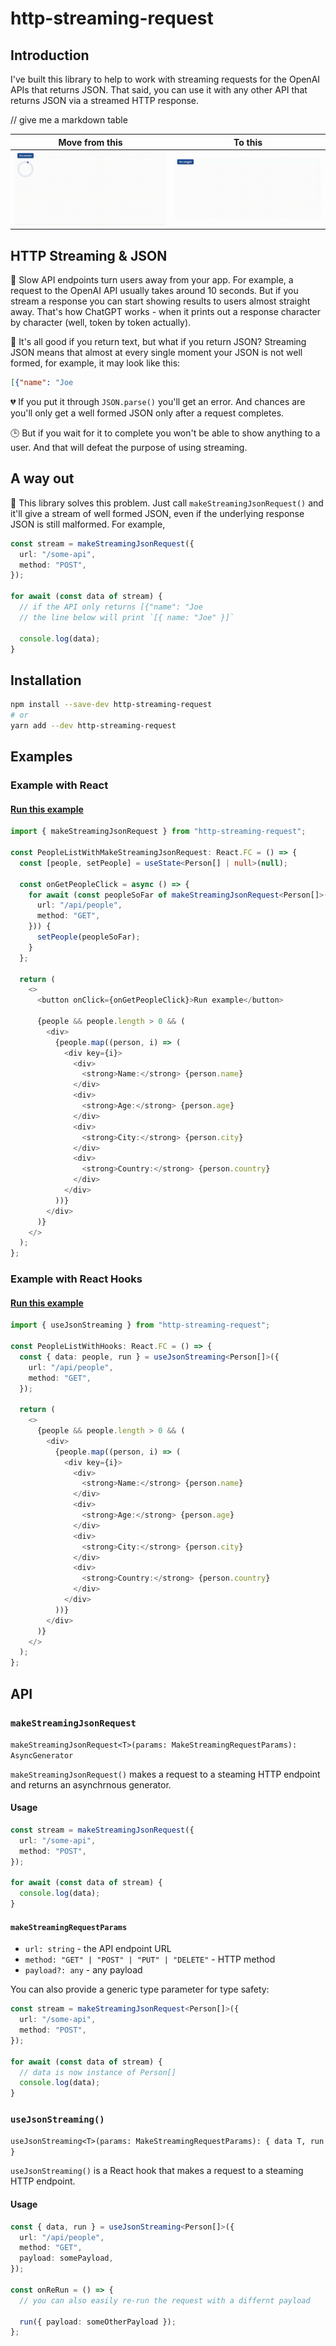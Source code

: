 # http-streaming-request

## Introduction

I've built this library to help to work with streaming requests for the OpenAI APIs that returns JSON. That said, you can use it with any other API that returns JSON via a streamed HTTP response.

// give me a markdown table

| Move from this                         | To this                          |
| -------------------------------------- | -------------------------------- |
| ![no streaming](docs/no-streaming.gif) | ![streaming](docs/streaming.gif) |

## HTTP Streaming & JSON

🐢 Slow API endpoints turn users away from your app. For example, a request to the OpenAI API usually takes around 10 seconds. But if you stream a response you can start showing results to users almost straight away. That's how ChatGPT works - when it prints out a response character by character (well, token by token actually).

📖 It's all good if you return text, but what if you return JSON? Streaming JSON means that almost at every single moment your JSON is not well formed, for example, it may look like this:

```json
[{"name": "Joe
```

💔 If you put it through `JSON.parse()` you'll get an error. And chances are you'll only get a well formed JSON only after a request completes.

🕒 But if you wait for it to complete you won't be able to show anything to a user. And that will defeat the purpose of using streaming.

## A way out

🚀 This library solves this problem. Just call `makeStreamingJsonRequest()` and it'll give a stream of well formed JSON, even if the underlying response JSON is still malformed. For example,

```ts
const stream = makeStreamingJsonRequest({
  url: "/some-api",
  method: "POST",
});

for await (const data of stream) {
  // if the API only returns [{"name": "Joe
  // the line below will print `[{ name: "Joe" }]`

  console.log(data);
}
```

## Installation

```bash
npm install --save-dev http-streaming-request
# or
yarn add --dev http-streaming-request
```

## Examples

### Example with React

#### [Run this example](https://http-streaming-request-demo.vercel.app/)

```ts
import { makeStreamingJsonRequest } from "http-streaming-request";

const PeopleListWithMakeStreamingJsonRequest: React.FC = () => {
  const [people, setPeople] = useState<Person[] | null>(null);

  const onGetPeopleClick = async () => {
    for await (const peopleSoFar of makeStreamingJsonRequest<Person[]>({
      url: "/api/people",
      method: "GET",
    })) {
      setPeople(peopleSoFar);
    }
  };

  return (
    <>
      <button onClick={onGetPeopleClick}>Run example</button>

      {people && people.length > 0 && (
        <div>
          {people.map((person, i) => (
            <div key={i}>
              <div>
                <strong>Name:</strong> {person.name}
              </div>
              <div>
                <strong>Age:</strong> {person.age}
              </div>
              <div>
                <strong>City:</strong> {person.city}
              </div>
              <div>
                <strong>Country:</strong> {person.country}
              </div>
            </div>
          ))}
        </div>
      )}
    </>
  );
};
```

### Example with React Hooks

#### [Run this example](https://http-streaming-request-demo.vercel.app/hooks)

```ts
import { useJsonStreaming } from "http-streaming-request";

const PeopleListWithHooks: React.FC = () => {
  const { data: people, run } = useJsonStreaming<Person[]>({
    url: "/api/people",
    method: "GET",
  });

  return (
    <>
      {people && people.length > 0 && (
        <div>
          {people.map((person, i) => (
            <div key={i}>
              <div>
                <strong>Name:</strong> {person.name}
              </div>
              <div>
                <strong>Age:</strong> {person.age}
              </div>
              <div>
                <strong>City:</strong> {person.city}
              </div>
              <div>
                <strong>Country:</strong> {person.country}
              </div>
            </div>
          ))}
        </div>
      )}
    </>
  );
};
```

## API

### `makeStreamingJsonRequest`

`makeStreamingJsonRequest<T>(params: MakeStreamingRequestParams): AsyncGenerator`

`makeStreamingJsonRequest()` makes a request to a steaming HTTP endpoint and returns an asynchrnous generator.

#### Usage

```ts
const stream = makeStreamingJsonRequest({
  url: "/some-api",
  method: "POST",
});

for await (const data of stream) {
  console.log(data);
}
```

#### `makeStreamingRequestParams`

- `url: string` - the API endpoint URL
- `method: "GET" | "POST" | "PUT" | "DELETE"` - HTTP method
- `payload?: any` - any payload

You can also provide a generic type parameter for type safety:

```ts
const stream = makeStreamingJsonRequest<Person[]>({
  url: "/some-api",
  method: "POST",
});

for await (const data of stream) {
  // data is now instance of Person[]
  console.log(data);
}
```

### `useJsonStreaming()`

`useJsonStreaming<T>(params: MakeStreamingRequestParams): { data T, run }`

`useJsonStreaming()` is a React hook that makes a request to a steaming HTTP endpoint.

#### Usage

```ts
const { data, run } = useJsonStreaming<Person[]>({
  url: "/api/people",
  method: "GET",
  payload: somePayload,
});

const onReRun = () => {
  // you can also easily re-run the request with a differnt payload

  run({ payload: someOtherPayload });
};
```
